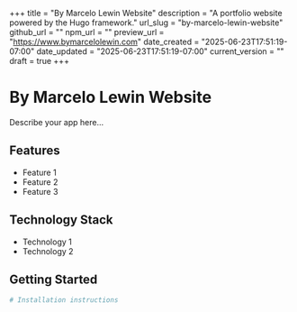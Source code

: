 +++
title = "By Marcelo Lewin Website"
description = "A portfolio website powered by the Hugo framework."
url_slug = "by-marcelo-lewin-website"
github_url = ""
npm_url = ""
preview_url = "https://www.bymarcelolewin.com"
date_created = "2025-06-23T17:51:19-07:00"
date_updated = "2025-06-23T17:51:19-07:00"
current_version = ""
draft = true
+++

# By Marcelo Lewin Website

Describe your app here...

## Features

- Feature 1
- Feature 2
- Feature 3

## Technology Stack

- Technology 1
- Technology 2

## Getting Started

```bash
# Installation instructions
```